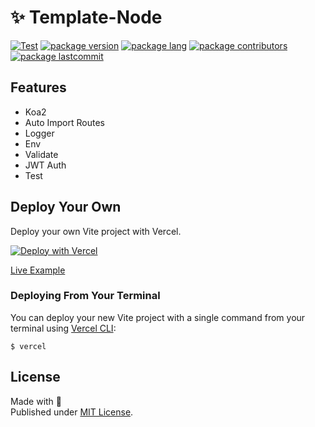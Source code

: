 # ✨ Template-Node


[![Test][test]](https://github.com/szmxx/template-nuxt3/actions/workflows/test.yml)
[![package version][version]][version]
[![package lang][lang]][lang]
[![package contributors][contributors]][contributors]
[![package lastcommit][lastcommit]][lastcommit]

## Features
- Koa2
- Auto Import Routes
- Logger
- Env
- Validate
- JWT Auth
- Test

## Deploy Your Own

Deploy your own Vite project with Vercel.

[![Deploy with Vercel](https://vercel.com/button)](https://vercel.com/new/clone?repository-url=https://github.com/vercel/vercel/tree/main/examples/vite&template=vite)

[Live Example](https://template-nuxt-one.vercel.app/)

### Deploying From Your Terminal

You can deploy your new Vite project with a single command from your terminal using [Vercel CLI](https://vercel.com/download):

```shell
$ vercel
```

## License

Made with 💛 \
Published under [MIT License](./LICENSE).

<!-- Badges -->

[test]: https://github.com/szmxx/template-node/actions/workflows/test.yml/badge.svg
[lang]: https://img.shields.io/github/languages/top/szmxx/template-node
[version]: https://img.shields.io/github/package-json/v/szmxx/template-node
[contributors]: https://img.shields.io/github/contributors/szmxx/template-node
[lastcommit]: https://img.shields.io/github/last-commit/szmxx/template-node/main

